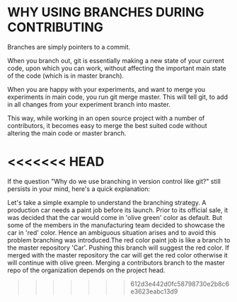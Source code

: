 
# WHY USING BRANCHES DURING CONTRIBUTING

Branches are simply pointers to a commit.

When you branch out, git is essentially making a new state of your current code, upon which you can work, without affecting the important main state of the code (which is in master branch).

When you are happy with your experiments, and want to merge you experiments in main code, you run git merge 
<branch name> master.
 This will tell git, to add in all changes from your experiment branch into master.

 This way, while working in an open source project with a number of contributors, it becomes easy to merge the best suited code without altering the main code or master branch.
 
<<<<<<< HEAD
=======
If the question "Why do we use branching in version control like git?" still persists in your mind, here's a quick explanation:

Let's take a simple example to understand the branching strategy. A production car needs a paint job before its launch. Prior to its official sale, it was decided that the car would come in 'olive green' color as default. But some of the members in the manufacturing team decided to showcase the car in 'red' color. Hence an ambiguous situation arises and to avoid this problem branching was introduced.The red color paint job is like a branch to the master repository 'Car'. Pushing this branch will suggest the red color. If merged with the master repository the car will get the red color otherwise it will continue with olive green. Merging a contributors branch to the master repo of the organization depends on the project head. 
>>>>>>> 612d3e442d0fc58798730e2b8c6e3623eabc13d9
